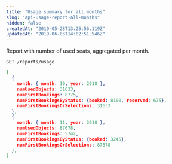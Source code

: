 ```yaml
---
title: "Usage summary for all months"
slug: "api-usage-report-all-months"
hidden: false
createdAt: "2019-05-28T13:25:56.119Z"
updatedAt: "2019-06-03T14:02:51.546Z"
---
```

Report with number of used seats, aggregated per month.

```
GET /reports/usage
```
```json
[
  {
    month: { month: 10, year: 2018 },
    numUsedObjects: 31633,
    numFirstBookings: 8775,
    numFirstBookingsByStatus: {booked: 8100, reserved: 675},
    numFirstBookingsOrSelections: 31633
  },
  {
    month: { month: 11, year: 2018 },
    numUsedObjects: 87678,
    numFirstBookings: 5742,
    numFirstBookingsByStatus: {booked: 3245},
    numFirstBookingsOrSelections: 87678
  },
]
```
